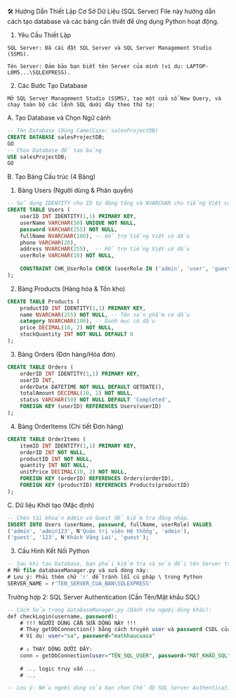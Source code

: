 🛠️ Hướng Dẫn Thiết Lập Cơ Sở Dữ Liệu (SQL Server)
File này hướng dẫn cách tạo database và các bảng cần thiết để ứng dụng Python hoạt động.

1. Yêu Cầu Thiết Lập
```
SQL Server: Đã cài đặt SQL Server và SQL Server Management Studio (SSMS).

Tên Server: Đảm bảo bạn biết tên Server của mình (ví dụ: LAPTOP-L0M5...\SQLEXPRESS).
```
2. Các Bước Tạo Database
```
Mở SQL Server Management Studio (SSMS), tạo một cửa sổ New Query, và chạy toàn bộ các lệnh SQL dưới đây theo thứ tự:
```
A. Tạo Database và Chọn Ngữ cảnh
```sql
-- Tên Database (Dùng CamelCase: salesProjectDB)
CREATE DATABASE salesProjectDB;
GO 
-- Chọn Database để tạo bảng
USE salesProjectDB;
GO
```

B. Tạo Bảng Cấu trúc (4 Bảng)
1. Bảng Users (Người dùng & Phân quyền)
```sql
-- Sử dụng IDENTITY cho ID tự động tăng và NVARCHAR cho tiếng Việt có dấu.
CREATE TABLE Users (
    userID INT IDENTITY(1,1) PRIMARY KEY,
    userName VARCHAR(50) UNIQUE NOT NULL, 
    password VARCHAR(255) NOT NULL,
    fullName NVARCHAR(100), -- Hỗ trợ tiếng Việt có dấu
    phone VARCHAR(20),
    address NVARCHAR(255),  -- Hỗ trợ tiếng Việt có dấu
    userRole VARCHAR(10) NOT NULL,
    
    CONSTRAINT CHK_UserRole CHECK (userRole IN ('admin', 'user', 'guest'))
);
```
2. Bảng Products (Hàng hóa & Tồn kho)
```sql
CREATE TABLE Products (
    productID INT IDENTITY(1,1) PRIMARY KEY,
    name NVARCHAR(255) NOT NULL, -- Tên sản phẩm có dấu
    category NVARCHAR(100), -- Danh mục có dấu
    price DECIMAL(10, 2) NOT NULL,
    stockQuantity INT NOT NULL DEFAULT 0
);
```
3. Bảng Orders (Đơn hàng/Hóa đơn)
```sql
CREATE TABLE Orders (
    orderID INT IDENTITY(1,1) PRIMARY KEY,
    userID INT, 
    orderDate DATETIME NOT NULL DEFAULT GETDATE(),
    totalAmount DECIMAL(10, 2) NOT NULL,
    status VARCHAR(50) NOT NULL DEFAULT 'Completed',
    FOREIGN KEY (userID) REFERENCES Users(userID)
);
```
4. Bảng OrderItems (Chi tiết Đơn hàng)
```sql
CREATE TABLE OrderItems (
    itemID INT IDENTITY(1,1) PRIMARY KEY,
    orderID INT NOT NULL,
    productID INT NOT NULL,
    quantity INT NOT NULL,
    unitPrice DECIMAL(10, 2) NOT NULL,
    FOREIGN KEY (orderID) REFERENCES Orders(orderID),
    FOREIGN KEY (productID) REFERENCES Products(productID)
);
```
C. Dữ liệu Khởi tạo (Mặc định)
```sql
-- Chèn tài khoản Admin và Guest để kiểm tra đăng nhập.
INSERT INTO Users (userName, password, fullName, userRole) VALUES
('admin', 'admin123', N'Quản trị viên Hệ thống', 'admin'),
('guest', '123', N'Khách Vãng Lai', 'guest');
```
3. Cấu Hình Kết Nối Python
```sql
-- Sau khi tạo Database, bạn phải kiểm tra và sửa đổi tên Server trong file databaseManager.py:
# Mở file databaseManager.py và sửa dòng này:
# Lưu ý: Phải thêm chữ 'r' để tránh lỗi cú pháp \ trong Python
SERVER_NAME = r'TEN_SERVER_CUA_BAN\SQLEXPRESS'
```


Trường hợp 2: SQL Server Authentication (Cần Tên/Mật khẩu SQL)
```sql
-- Cách Sửa trong databaseManager.py (Dành cho người dùng khác):
def checkLogin(username, password):
    # !!! NGƯỜI DÙNG CẦN SỬA DÒNG NÀY !!!
    # Thay getDbConnection() bằng cách truyền user và password CSDL của họ
    # Ví dụ: user="sa", password="matkhaucuasa"
    
    # ⚠️ THAY DÒNG DƯỚI ĐÂY:
    conn = getDbConnection(user="TÊN_SQL_USER", password="MẬT_KHẨU_SQL") 
    
    # ... logic truy vấn ...
    # ...

-- Lưu ý: Nếu người dùng của bạn chọn Chế độ SQL Server Authentication, họ phải đảm bảo rằng server đã được cấu hình sang Mixed Mode và giao thức TCP/IP đã được bật.
```